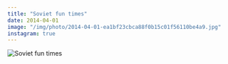 ```yaml
---
title: "Soviet fun times"
date: 2014-04-01
image: "/img/photo/2014-04-01-ea1bf23cbca88f0b15c01f56110be4a9.jpg"
instagram: true
---
```


![Soviet fun times](/img/photo/2014-04-01-ea1bf23cbca88f0b15c01f56110be4a9.jpg)
